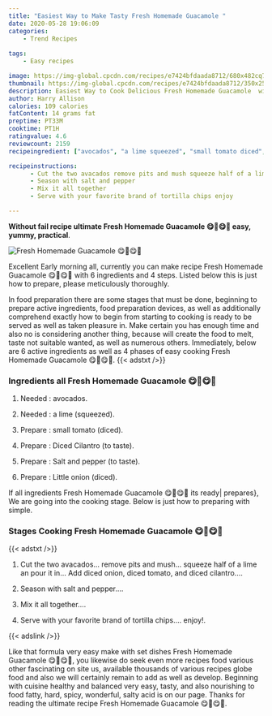 ```yaml
---
title: "Easiest Way to Make Tasty Fresh Homemade Guacamole "
date: 2020-05-28 19:06:09
categories:
    - Trend Recipes
    
tags:
    - Easy recipes

image: https://img-global.cpcdn.com/recipes/e7424bfdaada8712/680x482cq70/fresh-homemade-guacamole-😋🥑😋🥑-recipe-main-photo.jpg
thumbnail: https://img-global.cpcdn.com/recipes/e7424bfdaada8712/350x250cq70/fresh-homemade-guacamole-😋🥑😋🥑-recipe-main-photo.jpg
description: Easiest Way to Cook Delicious Fresh Homemade Guacamole  with 6 ingredients and 4 stages of easy cooking.
author: Harry Allison
calories: 109 calories
fatContent: 14 grams fat
preptime: PT33M
cooktime: PT1H
ratingvalue: 4.6
reviewcount: 2159
recipeingredient: ["avocados", "a lime squeezed", "small tomato diced", "Diced Cilantro to taste", "Salt and pepper to taste", "Little onion diced"]

recipeinstructions: 
      - Cut the two avacados remove pits and mush squeeze half of a lime an pour it in Add diced onion diced tomato and diced cilantro 
      - Season with salt and pepper 
      - Mix it all together 
      - Serve with your favorite brand of tortilla chips enjoy

---
```




**Without fail recipe ultimate Fresh Homemade Guacamole 😋🥑😋🥑 easy, yummy, practical**. 


![Fresh Homemade Guacamole 😋🥑😋🥑](https://img-global.cpcdn.com/recipes/e7424bfdaada8712/680x482cq70/fresh-homemade-guacamole-😋🥑😋🥑-recipe-main-photo.jpg "Fresh Homemade Guacamole 😋🥑😋🥑")




Excellent Early morning all, currently you can make recipe Fresh Homemade Guacamole 😋🥑😋🥑 with 6 ingredients and 4 steps. Listed below this is just how to prepare, please meticulously thoroughly.

In food preparation there are some stages that must be done, beginning to prepare active ingredients, food preparation devices, as well as additionally comprehend exactly how to begin from starting to cooking is ready to be served as well as taken pleasure in. Make certain you has enough time and also no is considering another thing, because will create the food to melt, taste not suitable wanted, as well as numerous others. Immediately, below are 6 active ingredients as well as 4 phases of easy cooking Fresh Homemade Guacamole 😋🥑😋🥑.
{{< adstxt />}}

### Ingredients all Fresh Homemade Guacamole 😋🥑😋🥑


1. Needed  : avocados.

1. Needed  : a lime (squeezed).

1. Prepare  : small tomato (diced).

1. Prepare  : Diced Cilantro (to taste).

1. Prepare  : Salt and pepper (to taste).

1. Prepare  : Little onion (diced).



If all ingredients Fresh Homemade Guacamole 😋🥑😋🥑 its ready| prepares}, We are going into the cooking stage. Below is just how to preparing with simple.

### Stages Cooking Fresh Homemade Guacamole 😋🥑😋🥑

{{< adstxt />}}


1. Cut the two avacados... remove pits and mush... squeeze half of a lime an pour it in... Add diced onion, diced tomato, and diced cilantro....



1. Season with salt and pepper....



1. Mix it all together....



1. Serve with your favorite brand of tortilla chips.... enjoy!.





{{< adslink />}}

Like that formula very easy make with set dishes Fresh Homemade Guacamole 😋🥑😋🥑, you likewise do seek even more recipes food various other fascinating on site us, available thousands of various recipes globe food and also we will certainly remain to add as well as develop. Beginning with cuisine healthy and balanced very easy, tasty, and also nourishing to food fatty, hard, spicy, wonderful, salty acid is on our page. Thanks for reading the ultimate recipe Fresh Homemade Guacamole 😋🥑😋🥑.
